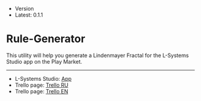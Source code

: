 - Version
- Latest: 0.1.1
# Rule-Generator
This utility will help you generate a Lindenmayer Fractal for the L-Systems Studio app on the Play Market.
***
- L-Systems Studio: [App](https://play.google.com/store/apps/details?id=com.playposse.thomas.lindenmayer&hl=ru)
- Trello page: [Trello RU](https://trello.com/b/nKGpBzlW/rule-generator-ru)
- Trello page: [Trello EN](https://trello.com/b/nKGpBzlW/rule-generator-en)

